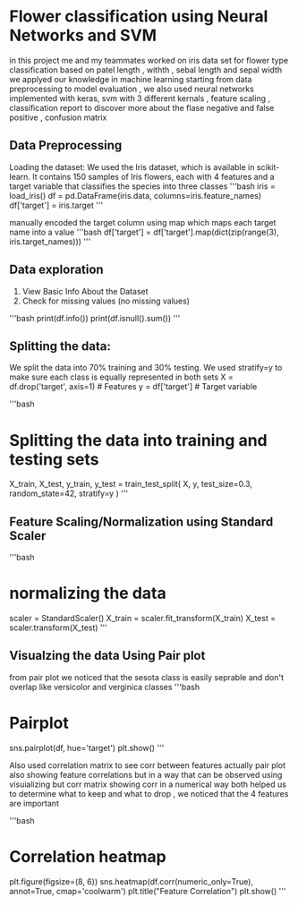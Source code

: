 # Flower classification using Neural Networks and SVM 
in this project me and my teammates worked on iris data set for flower type classification based on patel length , withth , sebal length and sepal width 
we applyed our knowledge in machine learning starting from data preprocessing to model evaluation , we also used neural networks implemented with keras, svm with 3 different kernals  , feature scaling  , classification report to discover more about the flase negative and false positive , confusion matrix  


## Data Preprocessing
Loading the dataset: We used the Iris dataset, which is available in scikit-learn. It contains 150
samples of Iris flowers, each with 4 features and a target variable that classifies the species into
three classes
'''bash
iris = load_iris()
df = pd.DataFrame(iris.data, columns=iris.feature_names)
df['target'] = iris.target
'''

manually encoded the target column using map which maps each target name into a value 
'''bash
df['target'] = df['target'].map(dict(zip(range(3), iris.target_names)))
'''


## Data exploration
1. View Basic Info About the Dataset
2. Check for missing values (no missing values)

'''bash 
print(df.info())
print(df.isnull().sum())
'''

## Splitting the data:
We split the data into 70% training and 30% testing. We used stratify=y to
make sure each class is equally represented in both sets
X = df.drop('target', axis=1) # Features
y = df['target']  # Target variable

'''bash
# Splitting the data into training and testing sets
X_train, X_test, y_train, y_test = train_test_split(
    X, y, test_size=0.3, random_state=42, stratify=y
)
'''


## Feature Scaling/Normalization using Standard Scaler 
'''bash
# normalizing the data 
scaler = StandardScaler()
X_train = scaler.fit_transform(X_train)
X_test = scaler.transform(X_test)
'''

## Visualzing the data Using Pair plot 
from pair plot we noticed that the sesota class is easily seprable and don't overlap like versicolor and verginica classes 
'''bash 
# Pairplot
sns.pairplot(df, hue='target')
plt.show()
'''

Also used correlation matrix to see corr between features 
actually pair plot also showing feature correlations but in a way that can be observed using visuializing but corr matrix showing corr in a numerical way 
both helped us to determine what to keep and what to drop , we noticed that the 4 features are important 

'''bash 
# Correlation heatmap
plt.figure(figsize=(8, 6))
sns.heatmap(df.corr(numeric_only=True), annot=True, cmap='coolwarm')
plt.title("Feature Correlation")
plt.show()
'''
